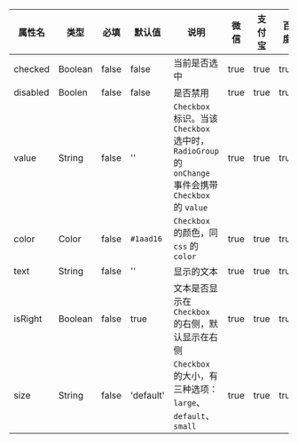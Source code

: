 | 属性名 | 类型 | 必填 | 默认值 | 说明 | 微信 | 支付宝 | 百度 | 快应用 |
| --- | --- | --- | --- | --- | --- | --- | --- | --- |
| checked | Boolean | false | false | 当前是否选中 | true | true | true | true |
| disabled | Boolen | false | false | 是否禁用 | true | true | true | true |
| value | String | false | '' | `Checkbox` 标识。当该 `Checkbox` 选中时，`RadioGroup` 的 `onChange` 事件会携带 `Checkbox` 的 `value` | true | true | true | true |
| color | Color | false | `#1aad16` | `Checkbox` 的颜色，同 `css` 的 `color` | true | true | true | true |
| text | String | false | '' | 显示的文本 | true | true | true | true |
| isRight | Boolean | false | true | 文本是否显示在 `Checkbox` 的右侧，默认显示在右侧 | true | true | true | true |
| size | String | false | 'default' | `Checkbox` 的大小，有三种选项：`large`、`default`、`small` | true | true | true | true |
